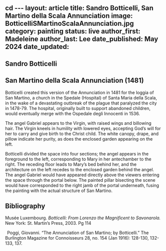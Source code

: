 cd ---
layout: article
title: Sandro Botticelli, San Martino della Scala Annunciation
image: BotticelliSMartinoScalaAnnunciation.jpg
category: painting
status: live
author_first: Madeleine 
author_last: Lee
date_published: May 2024
date_updated:
---

## Sandro Botticelli
## San Martino della Scala Annunciation (1481)

Botticelli created this version of the Annunciation in 1481 for the loggia of San Martino, a church in the Spedale (Hospital) of Santa Maria della Scala, in the wake of a devastating outbreak of the plague that paralyzed the city in 1478-79. The hospital, originally built to support abandoned children, would eventually merge with the Ospedale degli Innocenti in 1536. 

  
The angel Gabriel appears to the Virgin, with raised wings and billowing hair. The Virgin kneels in humility with lowered eyes, accepting God’s will for her to carry and give birth to the Christ child. The white canopy, drape, and pillow indicate her purity, as does the enclosed garden appearing on the left.  


Botticelli divided the space into four sections; the angel appears in the foreground to the left, corresponding to Mary in her antechamber to the right. The receding floor leads to Mary’s bed behind her, and the architecture on the left recedes to the enclosed garden behind the angel. The angel Gabriel would have appeared directly above the viewers entering the space through the portal below. The painted pillar bisecting the scene would have corresponded to the right jamb of the portal underneath, fusing the painting with the actual structure of San Martino.  

## Bibliography 
Musée Luxembourg. *Botticelli: From Lorenzo the Magnificent to Savonarola.* New York: St. Martin’s Press, 2003. Pg 114 

  
Poggi, Giovanni. “The Annunciation of San Martino; by Botticelli.” The Burlington Magazine for Connoisseurs 28, no. 154 (Jan 1916): 128-130, 132-133, 137.
